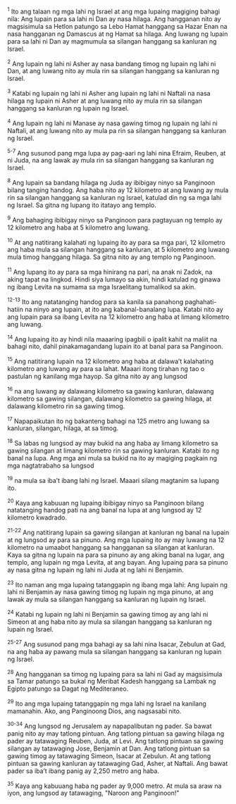 <sup>1</sup>
Ito ang talaan ng mga lahi ng Israel at ang mga lupaing magiging bahagi nila: Ang lupain para sa lahi ni Dan ay nasa hilaga. Ang hangganan nito ay magsisimula sa Hetlon patungo sa Lebo Hamat hanggang sa Hazar Enan na nasa hangganan ng Damascus at ng Hamat sa hilaga. Ang luwang ng lupain para sa lahi ni Dan ay magmumula sa silangan hanggang sa kanluran ng Israel. 

<sup>2</sup>
Ang lupain ng lahi ni Asher ay nasa bandang timog ng lupain ng lahi ni Dan, at ang luwang nito ay mula rin sa silangan hanggang sa kanluran ng Israel. 

<sup>3</sup>
Katabi ng lupain ng lahi ni Asher ang lupain ng lahi ni Naftali na nasa hilaga ng lupain ni Asher at ang luwang nito ay mula rin sa silangan hanggang sa kanluran ng lupain ng Israel. 

<sup>4</sup>
Ang lupain ng lahi ni Manase ay nasa gawing timog ng lupain ng lahi ni Naftali, at ang luwang nito ay mula pa rin sa silangan hanggang sa kanluran ng Israel.

<sup>5-7</sup>
Ang susunod pang mga lupa ay pag-aari ng lahi nina Efraim, Reuben, at ni Juda, na ang lawak ay mula rin sa silangan hanggang sa kanluran ng Israel. 

<sup>8</sup>
Ang lupain sa bandang hilaga ng Juda ay ibibigay ninyo sa Panginoon bilang tanging handog. Ang haba nito ay 12 kilometro at ang luwang ay mula rin sa silangan hanggang sa kanluran ng Israel, katulad din ng sa mga lahi ng Israel. Sa gitna ng lupang ito itatayo ang templo. 

<sup>9</sup>
Ang bahaging ibibigay ninyo sa Panginoon para pagtayuan ng templo ay 12 kilometro ang haba at 5 kilometro ang luwang. 

<sup>10</sup>
At ang natitirang kalahati ng lupaing ito ay para sa mga pari, 12 kilometro ang haba mula sa silangan hanggang sa kanluran, at 5 kilometro ang luwang mula timog hanggang hilaga. Sa gitna nito ay ang templo ng Panginoon. 

<sup>11</sup>
Ang lupang ito ay para sa mga hinirang na pari, na anak ni Zadok, na aking tapat na lingkod. Hindi siya lumayo sa akin, hindi katulad ng ginawa ng ibang Levita na sumama sa mga Israelitang tumalikod sa akin.

<sup>12-13</sup>
Ito ang natatanging handog para sa kanila sa panahong paghahati-hatiin na ninyo ang lupain, at ito ang kabanal-banalang lupa. Katabi nito ay ang lupain para sa ibang Levita na 12 kilometro ang haba at limang kilometro ang luwang. 

<sup>14</sup>
Ang lupaing ito ay hindi nila maaaring ipagbili o ipalit kahit na maliit na bahagi nito, dahil pinakamagandang lupain ito at banal para sa Panginoon. 

<sup>15</sup>
Ang natitirang lupain na 12 kilometro ang haba at dalawaʼt kalahating kilometro ang luwang ay para sa lahat. Maaari itong tirahan ng tao o pastulan ng kanilang mga hayop. Sa gitna nito ay ang lungsod 

<sup>16</sup>
na ang luwang ay dalawang kilometro sa gawing kanluran, dalawang kilometro sa gawing silangan, dalawang kilometro sa gawing hilaga, at dalawang kilometro rin sa gawing timog. 

<sup>17</sup>
Napapaikutan ito ng bakanteng bahagi na 125 metro ang luwang sa kanluran, silangan, hilaga, at sa timog. 

<sup>18</sup>
Sa labas ng lungsod ay may bukid na ang haba ay limang kilometro sa gawing silangan at limang kilometro rin sa gawing kanluran. Katabi ito ng banal na lupa. Ang mga ani mula sa bukid na ito ay magiging pagkain ng mga nagtatrabaho sa lungsod 

<sup>19</sup>
na mula sa ibaʼt ibang lahi ng Israel. Maaari silang magtanim sa lupang ito. 

<sup>20</sup>
Kaya ang kabuuan ng lupaing ibibigay ninyo sa Panginoon bilang natatanging handog pati na ang banal na lupa at ang lungsod ay 12 kilometro kwadrado.

<sup>21-22</sup>
Ang natitirang lupain sa gawing silangan at kanluran ng banal na lupain at ng lungsod ay para sa pinuno. Ang mga lupaing ito ay may luwang na 12 kilometro na umaabot hanggang sa hangganan sa silangan at kanluran. Kaya sa gitna ng lupain na para sa pinuno ay ang aking banal na lugar, ang templo, ang lupain ng mga Levita, at ang bayan. Ang lupaing para sa pinuno ay nasa gitna ng lupain ng lahi ni Juda at ng lahi ni Benjamin. 

<sup>23</sup>
Ito naman ang mga lupaing tatanggapin ng ibang mga lahi: Ang lupain ng lahi ni Benjamin ay nasa gawing timog ng lupain ng mga pinuno, at ang lawak ay mula sa silangan hanggang sa kanluran ng lupain ng Israel. 

<sup>24</sup>
Katabi ng lupain ng lahi ni Benjamin sa gawing timog ay ang lahi ni Simeon at ang haba nito ay mula sa silangan hanggang sa kanluran ng lupain ng Israel.

<sup>25-27</sup>
Ang susunod pang mga bahagi ay sa lahi nina Isacar, Zebulun at Gad, na ang haba ay pawang mula sa silangan hanggang sa kanluran ng lupain ng Israel. 

<sup>28</sup>
Ang hangganan sa timog ng lupaing para sa lahi ni Gad ay magsisimula sa Tamar patungo sa bukal ng Meribat Kadesh hanggang sa Lambak ng Egipto patungo sa Dagat ng Mediteraneo. 

<sup>29</sup>
Ito ang mga lupaing tatanggapin ng mga lahi ng Israel na kanilang mamanahin. Ako, ang Panginoong Dios, ang nagsasabi nito.

<sup>30-34</sup>
Ang lungsod ng Jerusalem ay napapalibutan ng pader. Sa bawat panig nito ay may tatlong pintuan. Ang tatlong pintuan sa gawing hilaga ng pader ay tatawaging Reuben, Juda, at Levi. Ang tatlong pintuan sa gawing silangan ay tatawaging Jose, Benjamin at Dan. Ang tatlong pintuan sa gawing timog ay tatawaging Simeon, Isacar at Zebulun. At ang tatlong pintuan sa gawing kanluran ay tatawaging Gad, Asher, at Naftali. Ang bawat pader sa ibaʼt ibang panig ay 2,250 metro ang haba. 

<sup>35</sup>
Kaya ang kabuuang haba ng pader ay 9,000 metro. At mula sa araw na iyon, ang lungsod ay tatawaging, "Naroon ang Panginoon!"
